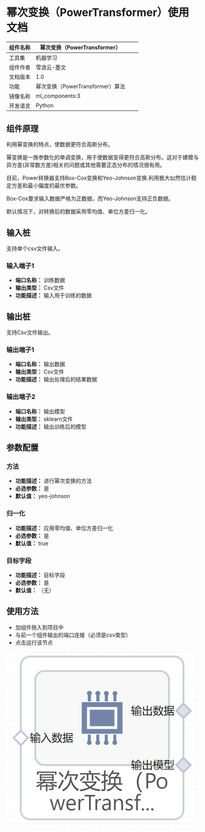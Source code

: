 # 幂次变换（PowerTransformer）使用文档
| 组件名称 | 幂次变换（PowerTransformer）|  |  |
| --- | --- | --- | --- |
| 工具集 | 机器学习 |  |  |
| 组件作者 | 雪浪云-墨文 |  |  |
| 文档版本 | 1.0 |  |  |
| 功能 |幂次变换（PowerTransformer）算法 |  |  |
| 镜像名称 | ml_components:3 |  |  |
| 开发语言 | Python |  |  |

## 组件原理
利用幂变换的特点，使数据更符合高斯分布。

幂变换是一族参数化的单调变换，用于使数据变得更符合高斯分布。这对于建模与异方差(非常数方差)相关的问题或其他需要正态分布的情况很有用。

目前，Power转换器支持Box-Cox变换和Yeo-Johnson变换.利用极大似然估计稳定方差和最小偏度的最优参数。

Box-Cox要求输入数据严格为正数据，而Yeo-Johnson支持正负数据。

默认情况下，对转换后的数据采用零均值、单位方差归一化。
## 输入桩
支持单个csv文件输入。
### 输入端子1

- **端口名称：** 训练数据
- **输出类型：** Csv文件
- **功能描述：** 输入用于训练的数据

## 输出桩
支持Csv文件输出。
### 输出端子1

- **端口名称：** 输出数据
- **输出类型：** Csv文件
- **功能描述：** 输出处理后的结果数据
### 输出端子2

- **端口名称：** 输出模型
- **输出类型：** sklearn文件
- **功能描述：** 输出训练后的模型
## 参数配置
### 方法

- **功能描述：** 进行幂次变换的方法
- **必选参数：** 是
- **默认值：** yeo-johnson
### 归一化

- **功能描述：** 应用零均值、单位方差归一化
- **必选参数：** 是
- **默认值：** true
### 目标字段

- **功能描述：** 目标字段
- **必选参数：** 是
- **默认值：** （无）


## 使用方法
- 加组件拖入到项目中
- 与前一个组件输出的端口连接（必须是csv类型）
- 点击运行该节点


![](./img/幂次变换.png)
